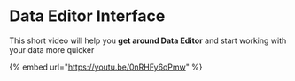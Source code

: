 # Data Editor Interface

This short video will help you **get around Data Editor** and start working with your data more quicker&#x20;

{% embed url="https://youtu.be/0nRHFy6oPmw" %}

